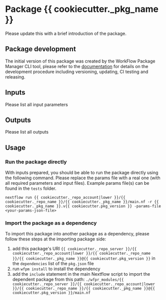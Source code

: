 # Package {{ cookiecutter._pkg_name }}


Please update this with a brief introduction of the package.


## Package development

The initial version of this package was created by the WorkFlow Package Manager CLI tool, please refer to
the [documentation](https://wfpm.readthedocs.io) for details on the development procedure including
versioning, updating, CI testing and releasing.


## Inputs

Please list all input parameters


## Outputs

Please list all outputs


## Usage

### Run the package directly

With inputs prepared, you should be able to run the package directly using the following command.
Please replace the params file with a real one (with all required parameters and input files). Example
params file(s) can be found in the `tests` folder.

```
nextflow run {{ cookiecutter._repo_account|lower }}/{{ cookiecutter._repo_name }}/{{ cookiecutter._pkg_name }}/main.nf -r {{ cookiecutter._pkg_name }}.v{{ cookiecutter.pkg_version }} -params-file <your-params-json-file>
```

### Import the package as a dependency

To import this package into another package as a dependency, please follow these steps at the
importing package side:

1. add this package's URI `{{ cookiecutter._repo_server }}/{{ cookiecutter._repo_account|lower }}/{{ cookiecutter._repo_name }}/{{ cookiecutter._pkg_name }}@{{ cookiecutter.pkg_version }}` in the `dependencies` list of the `pkg.json` file
2. run `wfpm install` to install the dependency
3. add the `include` statement in the main Nextflow script to import the dependent package from this path: `./wfpr_modules/{{ cookiecutter._repo_server }}/{{ cookiecutter._repo_account|lower }}/{{ cookiecutter._repo_name }}/{{ cookiecutter._pkg_name }}@{{ cookiecutter.pkg_version }}/main.nf`
